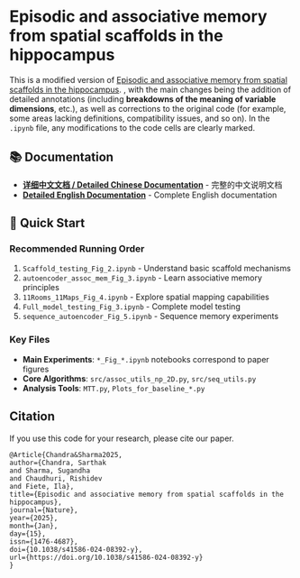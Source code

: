 # Episodic and associative memory from spatial scaffolds in the hippocampus

This is a modified version of  [Episodic and associative memory from spatial scaffolds in the hippocampus](https://www.nature.com/articles/s41586-024-08392-y). , with the main changes being the addition of detailed annotations (including **breakdowns of the meaning of variable dimensions**, etc.), as well as corrections to the original code (for example, some areas lacking definitions, compatibility issues, and so on). In the `.ipynb` file, any modifications to the code cells are clearly marked.

## 📚 Documentation

- **[详细中文文档 / Detailed Chinese Documentation](README_DETAILED.md)** - 完整的中文说明文档
- **[Detailed English Documentation](README_DETAILED_EN.md)** - Complete English documentation

## 🚀 Quick Start

### Recommended Running Order
1. `Scaffold_testing_Fig_2.ipynb` - Understand basic scaffold mechanisms
2. `autoencoder_assoc_mem_Fig_3.ipynb` - Learn associative memory principles  
3. `11Rooms_11Maps_Fig_4.ipynb` - Explore spatial mapping capabilities
4. `Full_model_testing_Fig_3.ipynb` - Complete model testing
5. `sequence_autoencoder_Fig_5.ipynb` - Sequence memory experiments

### Key Files
- **Main Experiments**: `*_Fig_*.ipynb` notebooks correspond to paper figures
- **Core Algorithms**: `src/assoc_utils_np_2D.py`, `src/seq_utils.py`
- **Analysis Tools**: `MTT.py`, `Plots_for_baseline_*.py`

## Citation
If you use this code for your research, please cite our paper.
```
﻿@Article{Chandra&Sharma2025,
author={Chandra, Sarthak
and Sharma, Sugandha
and Chaudhuri, Rishidev
and Fiete, Ila},
title={Episodic and associative memory from spatial scaffolds in the hippocampus},
journal={Nature},
year={2025},
month={Jan},
day={15},
issn={1476-4687},
doi={10.1038/s41586-024-08392-y},
url={https://doi.org/10.1038/s41586-024-08392-y}
}

```
